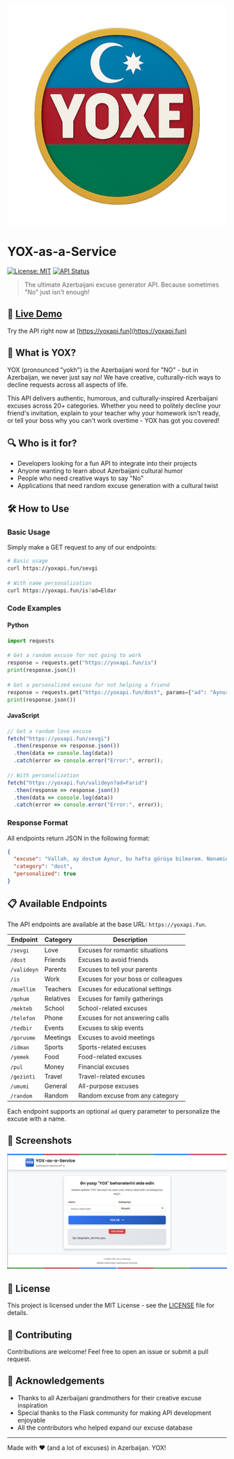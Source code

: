 ![YOX Logo](./frontend/static/img/logo.png)

# YOX-as-a-Service

[![License: MIT](https://img.shields.io/badge/License-MIT-yellow.svg)](https://opensource.org/licenses/MIT)
[![API Status](https://img.shields.io/badge/API-Online-green)](https://yoxapi.fun/random)

> The ultimate Azerbaijani excuse generator API. Because sometimes "No" just isn't enough!

## 🚀 [Live Demo](https://yoxapi.fun)

Try the API right now at [https://yoxapi.fun](https://yoxapi.fun)

## 📖 What is YOX?

YOX (pronounced "yokh") is the Azerbaijani word for "NO" - but in Azerbaijan, we never just say no! We have creative, culturally-rich ways to decline requests across all aspects of life.

This API delivers authentic, humorous, and culturally-inspired Azerbaijani excuses across 20+ categories. Whether you need to politely decline your friend's invitation, explain to your teacher why your homework isn't ready, or tell your boss why you can't work overtime - YOX has got you covered!

## 🔍 Who is it for?

- Developers looking for a fun API to integrate into their projects
- Anyone wanting to learn about Azerbaijani cultural humor
- People who need creative ways to say "No"
- Applications that need random excuse generation with a cultural twist

## 🛠️ How to Use

### Basic Usage

Simply make a GET request to any of our endpoints:

```bash
# Basic usage
curl https://yoxapi.fun/sevgi

# With name personalization
curl https://yoxapi.fun/is?ad=Eldar
```

### Code Examples

#### Python

```python
import requests

# Get a random excuse for not going to work
response = requests.get("https://yoxapi.fun/is")
print(response.json())

# Get a personalized excuse for not helping a friend
response = requests.get("https://yoxapi.fun/dost", params={"ad": "Aynur"})
print(response.json())
```

#### JavaScript

```javascript
// Get a random love excuse
fetch("https://yoxapi.fun/sevgi")
  .then(response => response.json())
  .then(data => console.log(data))
  .catch(error => console.error("Error:", error));

// With personalization
fetch("https://yoxapi.fun/valideyn?ad=Farid")
  .then(response => response.json())
  .then(data => console.log(data))
  .catch(error => console.error("Error:", error));
```

### Response Format

All endpoints return JSON in the following format:

```json
{
  "excuse": "Vallah, ay dostum Aynur, bu həftə görüşə bilmərəm. Nənəmin pişiyi xəstələnib, ona baxmalıyam.",
  "category": "dost",
  "personalized": true
}
```

## 📋 Available Endpoints

The API endpoints are available at the base URL: `https://yoxapi.fun`.

| Endpoint | Category | Description |
|----------|----------|-------------|
| `/sevgi` | Love | Excuses for romantic situations |
| `/dost` | Friends | Excuses to avoid friends |
| `/valideyn` | Parents | Excuses to tell your parents |
| `/is` | Work | Excuses for your boss or colleagues |
| `/muellim` | Teachers | Excuses for educational settings |
| `/qohum` | Relatives | Excuses for family gatherings |
| `/mekteb` | School | School-related excuses |
| `/telefon` | Phone | Excuses for not answering calls |
| `/tedbir` | Events | Excuses to skip events |
| `/gorusme` | Meetings | Excuses to avoid meetings |
| `/idman` | Sports | Sports-related excuses |
| `/yemek` | Food | Food-related excuses |
| `/pul` | Money | Financial excuses |
| `/gezinti` | Travel | Travel-related excuses |
| `/umumi` | General | All-purpose excuses |
| `/random` | Random | Random excuse from any category |

Each endpoint supports an optional `ad` query parameter to personalize the excuse with a name.

## 📸 Screenshots

![Web Interface](./frontend/static/img/intro.png)


## 📜 License

This project is licensed under the MIT License - see the [LICENSE](LICENSE) file for details.

## 🤝 Contributing

Contributions are welcome! Feel free to open an issue or submit a pull request.

## 👏 Acknowledgements

- Thanks to all Azerbaijani grandmothers for their creative excuse inspiration
- Special thanks to the Flask community for making API development enjoyable
- All the contributors who helped expand our excuse database

---

Made with ❤️ (and a lot of excuses) in Azerbaijan. YOX!